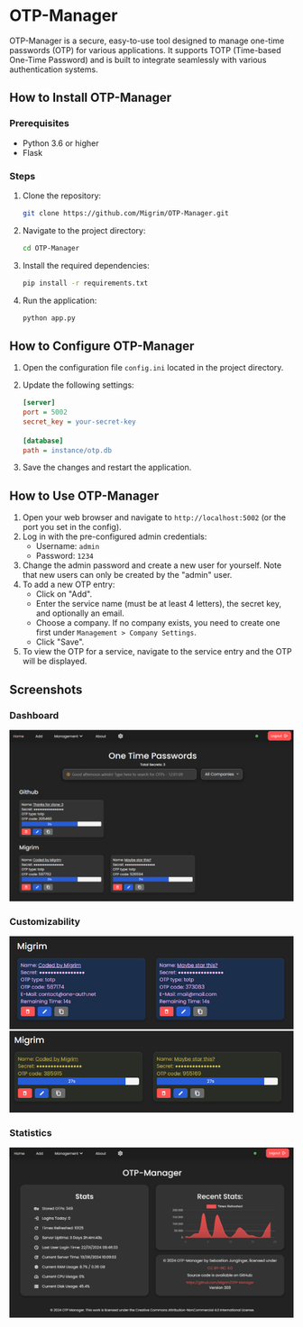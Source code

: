 # OTP-Manager

OTP-Manager is a secure, easy-to-use tool designed to manage one-time passwords (OTP) for various applications. It supports TOTP (Time-based One-Time Password) and is built to integrate seamlessly with various authentication systems.

## How to Install OTP-Manager

### Prerequisites

- Python 3.6 or higher
- Flask

### Steps

1. Clone the repository:
    ```bash
    git clone https://github.com/Migrim/OTP-Manager.git
    ```
2. Navigate to the project directory:
    ```bash
    cd OTP-Manager
    ```
3. Install the required dependencies:
    ```bash
    pip install -r requirements.txt
    ```
4. Run the application:
    ```bash
    python app.py
    ```

## How to Configure OTP-Manager

1. Open the configuration file `config.ini` located in the project directory.
2. Update the following settings:

    ```ini
    [server]
    port = 5002
    secret_key = your-secret-key

    [database]
    path = instance/otp.db
    ```

3. Save the changes and restart the application.

## How to Use OTP-Manager

1. Open your web browser and navigate to `http://localhost:5002` (or the port you set in the config).
2. Log in with the pre-configured admin credentials:
    - Username: `admin`
    - Password: `1234`
3. Change the admin password and create a new user for yourself. Note that new users can only be created by the "admin" user.
4. To add a new OTP entry:
    - Click on "Add".
    - Enter the service name (must be at least 4 letters), the secret key, and optionally an email.
    - Choose a company. If no company exists, you need to create one first under `Management > Company Settings`.
    - Click "Save".
5. To view the OTP for a service, navigate to the service entry and the OTP will be displayed.

## Screenshots

### Dashboard

![Dashboard](https://github.com/Migrim/OTP-Manager/blob/main/Static/images/Dashboard.png?raw=true)

### Customizability

![Custom 1](https://github.com/Migrim/OTP-Manager/blob/main/Static/images/Custom%20%231.png?raw=true)
![Custom 2](https://github.com/Migrim/OTP-Manager/blob/main/Static/images/Custom%20%232.png?raw=true)

### Statistics

![Stats](https://github.com/Migrim/OTP-Manager/blob/main/Static/images/Stats.png?raw=true)

